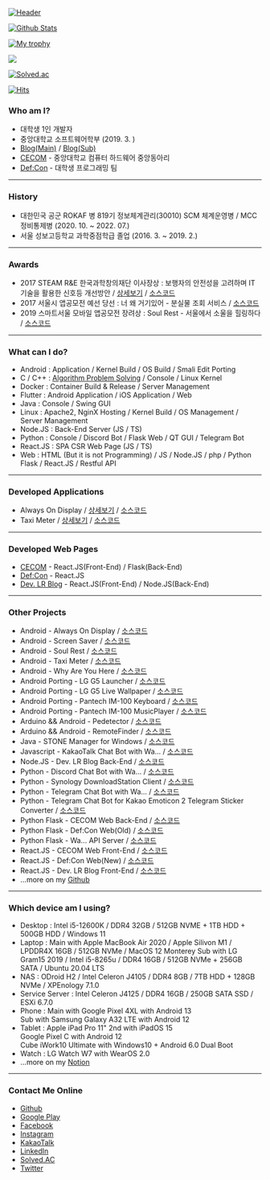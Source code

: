 [![Header](https://capsule-render.vercel.app/api?type=waving&color=164EAB&height=225&section=header&text=Dev.%20LR&fontColor=FFFFFF&fontAlign=22&fontAlignY=35&desc=대학생%201인%20개발자&descSize=20&descAlign=17&descAlignY=58&animation=twinkling)](https://github.com/yymin1022)

[![Github Stats](https://github-readme-stats.vercel.app/api?username=yymin1022&count_private=true&theme=dark)](https://github.com/yymin1022)

[![My trophy](https://github-profile-trophy.vercel.app/?username=yymin1022&theme=darkhub&column=4&margin-w=10&margin-h=10)](https://github.com/yymin1022)

[<a href="https://opgc.me/#/users/yymin1022" target="_blank"><img src="https://api.opgc.me/githubs/users/yymin1022/tag/?theme=basic" /></a>](https://opgc.me/#/users/yymin1022)

[![Solved.ac](http://mazassumnida.wtf/api/v2/generate_badge?boj=yymin1022)](https://solved.ac/yymin1022)

[![Hits](https://hits.seeyoufarm.com/api/count/incr/badge.svg?url=https%3A%2F%2Fgithub.com%2Fyymin1022&count_bg=%23AAAAAA&title_bg=%23555555&icon=github.svg&icon_color=%23FFFFFF&title=hits&edge_flat=true)](https://github.com/yymin1022)

### Who am I?
 - 대학생 1인 개발자
 - 중앙대학교 소프트웨어학부 (2019. 3. )
 - [Blog(Main)](https://dev-lr.com) / [Blog(Sub)](https://blog.naver.com/yymin1022)
 - [CECOM](https://cecom.dev) - 중앙대학교 컴퓨터 하드웨어 중앙동아리
 - [Def:Con](https://defcon.or.kr) - 대학생 프로그래밍 팀

---

### History
 - 대한민국 공군 ROKAF 병 819기 정보체계관리(30010) SCM 체계운영병 / MCC 정비통제병 (2020. 10. ~ 2022. 07.)
 - 서울 성보고등학교 과학중점학급 졸업 (2016. 3. ~ 2019. 2.)

---

### Awards
 - 2017 STEAM R&E 한국과학창의재단 이사장상 : 보행자의 안전성을 고려하며 IT기술을 활용한 신호등 개선방안 / [상세보기](https://steam.kofac.re.kr/?p=11978) / [소스코드](https://github.com/yymin1022/Pedetector)
 - 2017 서울시 앱공모전 예선 당선 : 너 왜 거기있어 - 분실물 조회 서비스 / [소스코드](https://github.com/yymin1022/WhyAreYouHere)
 - 2019 스마트서울 모바일 앱공모전 장려상 : Soul Rest - 서울에서 소울을 힐링하다 / [소스코드](https://github.com/yymin1022/SeoulHealing)

---

### What can I do?
 - Android : Application / Kernel Build / OS Build / Smali Edit Porting
 - C / C++ : [Algorithm Problem Solving](https://github.com/yymin1022/Algorithm_Study) / Console / Linux Kernel
 - Docker : Container Build & Release / Server Management
 - Flutter : Android Application / iOS Application / Web
 - Java : Console / Swing GUI
 - Linux : Apache2, NginX Hosting / Kernel Build / OS Management / Server Management
 - Node.JS : Back-End Server (JS / TS)
 - Python : Console / Discord Bot / Flask Web / QT GUI / Telegram Bot
 - React.JS : SPA CSR Web Page (JS / TS)
 - Web : HTML (But it is not Programming) / JS / Node.JS / php / Python Flask / React.JS / Restful API

---

### Developed Applications
 - Always On Display / [상세보기](https://app.defcon.or.kr/download-always-on-display) / [소스코드](https://github.com/yymin1022/AlwaysOnDisplay)
 - Taxi Meter / [상세보기](https://app.defcon.or.kr/download-taxi-meter) / [소스코드](https://github.com/yymin1022/Taxi-Meter)

---

### Developed Web Pages
 - [CECOM](https://cecom.dev) - React.JS(Front-End) / Flask(Back-End)
 - [Def:Con](https://defcon.or.kr) - React.JS
 - [Dev. LR Blog](https://dev-lr.com) - React.JS(Front-End) / Node.JS(Back-End)

---

### Other Projects
 - Android - Always On Display / [소스코드](https://github.com/yymin1022/AlwaysOnDisplay)
 - Android - Screen Saver / [소스코드](https://github.com/yymin1022/ScreenSaver)
 - Android - Soul Rest / [소스코드](https://github.com/yymin1022/SeoulHealing)
 - Android - Taxi Meter / [소스코드](https://github.com/yymin1022/Taxi-Meter)
 - Android - Why Are You Here / [소스코드](https://github.com/yymin1022/WhyAreYouHere)
 - Android Porting - LG G5 Launcher / [소스코드](https://github.com/yymin1022/G5_Launcher)
 - Android Porting - LG G5 Live Wallpaper / [소스코드](https://github.com/yymin1022/G5_LiveWallpapers)
 - Android Porting - Pantech IM-100 Keyboard / [소스코드](https://github.com/yymin1022/IM-100_Keyboard)
 - Android Porting - Pantech IM-100 MusicPlayer / [소스코드](https://github.com/yymin1022/IM-100_Music)
 - Arduino && Android - Pedetector / [소스코드](https://github.com/yymin1022/Pedetector)
 - Arduino && Android - RemoteFinder / [소스코드](https://github.com/yymin1022/RemoteFinder)
 - Java - STONE Manager for Windows / [소스코드](https://github.com/yymin1022/StoneManager_JAVA)
 - Javascript - KakaoTalk Chat Bot with Wa... / [소스코드](https://github.com/yymin1022/Wa_Bot_KakaoTalk)
 - Node.JS - Dev. LR Blog Back-End / [소스코드](https://github.com/yymin1022/Blog_LR_Back)
 - Python - Discord Chat Bot with Wa... / [소스코드](https://github.com/yymin1022/Wa_Bot_Discord)
 - Python - Synology DownloadStation Client / [소스코드](https://github.com/yymin1022/Synology_DownloadStation_Client)
 - Python - Telegram Chat Bot with Wa... / [소스코드](https://github.com/yymin1022/Wa_Bot_Telegram)
 - Python - Telegram Chat Bot for Kakao Emoticon 2 Telegram Sticker Converter / [소스코드](https://github.com/yymin1022/KakaoEmoticon2TelegramSticker)
 - Python Flask - CECOM Web Back-End / [소스코드](https://github.com/yymin1022/CECOM-Web_Back)
 - Python Flask - Def:Con Web(Old) / [소스코드](https://github.com/yymin1022/DefCon_Server)
 - Python Flask - Wa... API Server / [소스코드](https://github.com/yymin1022/Wa_API)
 - React.JS - CECOM Web Front-End / [소스코드](https://github.com/yymin1022/CECOM-Web_Front)
 - React.JS - Def:Con Web(New) / [소스코드](https://github.com/yymin1022/DefCon_Server)
 - React.JS - Dev. LR Blog Front-End / [소스코드](https://github.com/yymin1022/Blog_LR_Front)
 - ...more on my [Github](https://github.com/yymin1022)

---

### Which device am I using?
 - Desktop : Intel i5-12600K / DDR4 32GB / 512GB NVME + 1TB HDD + 500GB HDD / Windows 11
 - Laptop : Main with Apple MacBook Air 2020 / Apple Silivon M1 / LPDDR4X 16GB / 512GB NVMe / MacOS 12 Monterey
  Sub with LG Gram15 2019 / Intel i5-8265u / DDR4 16GB / 512GB NVMe + 256GB SATA / Ubuntu 20.04 LTS
 - NAS : ODroid H2 / Intel Celeron J4105 / DDR4 8GB / 7TB HDD + 128GB NVMe / XPEnology 7.1.0
 - Service Server : Intel Celeron J4125 / DDR4 16GB / 250GB SATA SSD / ESXi 6.7.0
 - Phone : Main with Google Pixel 4XL with Android 13<br/>
  Sub with Samsung Galaxy A32 LTE with Android 12
 - Tablet : Apple iPad Pro 11" 2nd with iPadOS 15<br/>
  Google Pixel C with Android 12<br/>
  Cube iWork10 Ultimate with Windows10 + Android 6.0 Dual Boot
 - Watch : LG Watch W7 with WearOS 2.0
 - ...more on my [Notion](https://yymin1022.notion.site/Devices-929b30ee449644bfa501ec64852d3790)

---

### Contact Me Online
 - [Github](https://github.com/yymin1022)
 - [Google Play](https://play.google.com/store/apps/developer?id=Dev.+LR)
 - [Facebook](https://www.facebook.com/profile.php?id=100007285635473)
 - [Instagram](https://instagram.com/useful_min)
 - [KakaoTalk](https://open.kakao.com/o/sr5Chgse)
 - [LinkedIn](https://www.linkedin.com/in/%EC%9A%A9%EB%AF%BC-%EC%9C%A0-33992a230)
 - [Solved.AC](https://solved.ac/yymin1022)
 - [Twitter](https://twitter.com/yymin1022)
